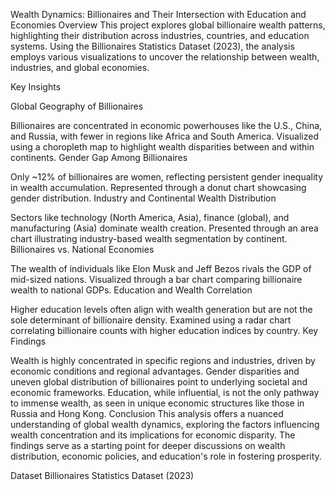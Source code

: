 Wealth Dynamics: Billionaires and Their Intersection with Education and Economies
Overview
This project explores global billionaire wealth patterns, highlighting their distribution across industries, countries, and education systems. Using the Billionaires Statistics Dataset (2023), the analysis employs various visualizations to uncover the relationship between wealth, industries, and global economies.

Key Insights

Global Geography of Billionaires

Billionaires are concentrated in economic powerhouses like the U.S., China, and Russia, with fewer in regions like Africa and South America.
Visualized using a choropleth map to highlight wealth disparities between and within continents.
Gender Gap Among Billionaires

Only ~12% of billionaires are women, reflecting persistent gender inequality in wealth accumulation.
Represented through a donut chart showcasing gender distribution.
Industry and Continental Wealth Distribution

Sectors like technology (North America, Asia), finance (global), and manufacturing (Asia) dominate wealth creation.
Presented through an area chart illustrating industry-based wealth segmentation by continent.
Billionaires vs. National Economies

The wealth of individuals like Elon Musk and Jeff Bezos rivals the GDP of mid-sized nations.
Visualized through a bar chart comparing billionaire wealth to national GDPs.
Education and Wealth Correlation

Higher education levels often align with wealth generation but are not the sole determinant of billionaire density.
Examined using a radar chart correlating billionaire counts with higher education indices by country.
Key Findings

Wealth is highly concentrated in specific regions and industries, driven by economic conditions and regional advantages.
Gender disparities and uneven global distribution of billionaires point to underlying societal and economic frameworks.
Education, while influential, is not the only pathway to immense wealth, as seen in unique economic structures like those in Russia and Hong Kong.
Conclusion
This analysis offers a nuanced understanding of global wealth dynamics, exploring the factors influencing wealth concentration and its implications for economic disparity. The findings serve as a starting point for deeper discussions on wealth distribution, economic policies, and education's role in fostering prosperity.

Dataset
Billionaires Statistics Dataset (2023)
